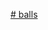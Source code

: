 [# balls
](https://www.figma.com/file/zrWbMePojEAxL3jyEs6KuT/Templates-%233.-More-on-Figma.info-(Copy)?node-id=0%3A1)
